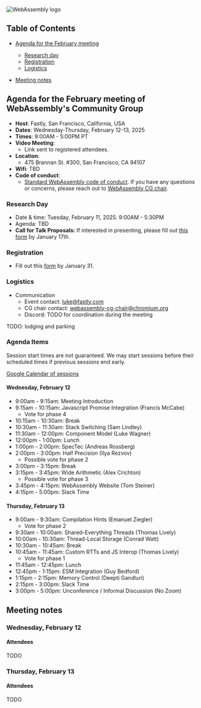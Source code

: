 ![WebAssembly logo](/images/WebAssembly.png)

## Table of Contents

* [Agenda for the February meeting](#agenda-for-the-February-meeting-of-webassemblys-community-group)

   * [Research day](#research-day)
   * [Registration](#registration)
   * [Logistics](#logistics)

* [Meeting notes](#meeting-notes)


## Agenda for the February meeting of WebAssembly's Community Group

- **Host**: Fastly, San Francisco, California, USA
- **Dates**: Wednesday-Thursday, February 12-13, 2025
- **Times**: 9:00AM - 5:00PM PT
- **Video Meeting**:
    - Link sent to registered attendees.
- **Location**:
    - 475 Brannan St. #300, San Francisco, CA 94107
- **Wifi**: TBD
- **Code of conduct**:
    - [Standard WebAssembly code of conduct](https://github.com/WebAssembly/meetings/blob/main/CODE_OF_CONDUCT.md). If you have any questions or concerns, please reach out to [WebAssembly CG chair](mailto:webassembly-cg-chair@chromium.org).

### Research Day

- Date & time: Tuesday, February 11, 2025. 9:00AM - 5:30PM
- Agenda: TBD
- **Call for Talk Proposals:** If interested in presenting, please fill out [this form](https://forms.gle/KMuDVFvAqVSutjYC9) by January 17th.

### Registration

- Fill out this [form](https://docs.google.com/forms/d/e/1FAIpQLSei-6h9luzk71GDHYi6avRftA5SyQOgL31mJIBu1BJ2Vhh0og/viewform) by January 31.

### Logistics

- Communication
    - Event contact: luke@fastly.com
    - CG chair contact: webassembly-cg-chair@chromium.org
    - Discord: TODO for coordination during the meeting

TODO: lodging and parking

### Agenda Items

Session start times are not guaranteed. We may start sessions before their
scheduled times if previous sessions end early.

[Google Calendar of
sessions](https://calendar.google.com/calendar/u/0?cid=Y18zYmNkNzdiOWZmZjM4YzA0YTBiZmQwNGY0MDcxZGRjMGRkZjhmMTU2NzY4MzFlMWQ4YzYyYTkzODUwY2E2NmI4QGdyb3VwLmNhbGVuZGFyLmdvb2dsZS5jb20)

#### Wednesday, February 12

 - 9:00am - 9:15am: Meeting Introduction
 - 9:15am - 10:15am: Javascript Promise Integration (Francis McCabe)
   - Vote for phase 4
 - 10:15am - 10:30am: Break
 - 10:30am - 11:30am: Stack Switching (Sam Lindley)
 - 11:30am - 12:00pm: Component Model (Luke Wagner)
 - 12:00pm - 1:00pm: Lunch
 - 1:00pm - 2:00pm: SpecTec (Andreas Rossberg)
 - 2:00pm - 3:00pm: Half Precision (Ilya Rezvov)
   - Possible vote for phase 2
 - 3:00pm - 3:15pm: Break
 - 3:15pm - 3:45pm: Wide Arithmetic (Alex Crichton)
   - Possible vote for phase 3
 - 3:45pm - 4:15pm: WebAssembly Website (Tom Steiner)
 - 4:15pm - 5:00pm: Slack Time

#### Thursday, February 13

 - 9:00am - 9:30am: Compilation Hints (Emanuel Ziegler)
   - Vote for phase 2
 - 9:30am - 10:00am: Shared-Everything Threads (Thomas Lively)
 - 10:00am - 10:30am: Thread-Local Storage (Conrad Watt)
 - 10:30am - 10:45am: Break
 - 10:45am - 11:45am: Custom RTTs and JS Interop (Thomas Lively)
   - Vote for phase 1
 - 11:45am - 12:45pm: Lunch
 - 12:45pm - 1:15pm: ESM Integration (Guy Bedford)
 - 1:15pm - 2:15pm: Memory Control (Deepti Gandluri)
 - 2:15pm - 3:00pm: Slack Time
 - 3:00pm - 5:00pm: Unconference / Informal Discussion (No Zoom)

## Meeting notes

### Wednesday, February 12

#### Attendees

TODO

### Thursday, February 13

#### Attendees

TODO
